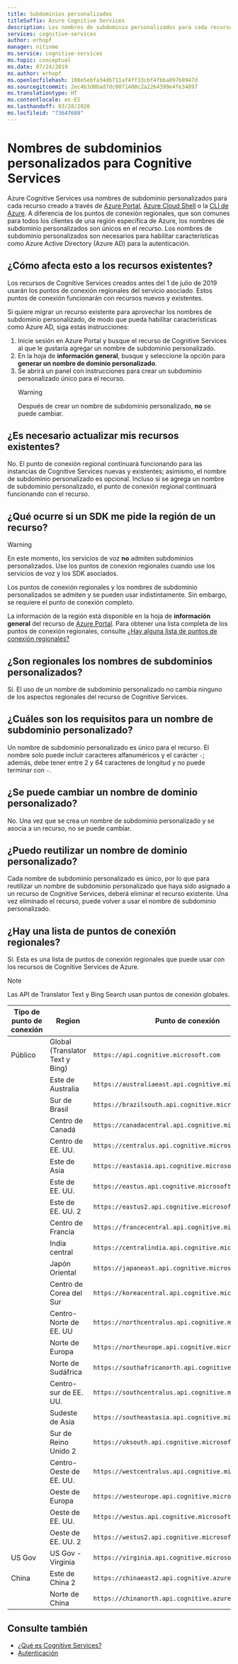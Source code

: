 ```yaml
---
title: Subdominios personalizados
titleSuffix: Azure Cognitive Services
description: Los nombres de subdominio personalizados para cada recurso se crean a través de Azure Portal, Azure Cloud Shell o la CLI de Azure.
services: cognitive-services
author: erhopf
manager: nitinme
ms.service: cognitive-services
ms.topic: conceptual
ms.date: 07/24/2019
ms.author: erhopf
ms.openlocfilehash: 108e5ebfa34db711af4ff33cbf4fbba897b8947d
ms.sourcegitcommit: 2ec4b3d0bad7dc0071400c2a2264399e4fe34897
ms.translationtype: HT
ms.contentlocale: es-ES
ms.lasthandoff: 03/28/2020
ms.locfileid: "73647688"
---
```

# <a name="custom-subdomain-names-for-cognitive-services"></a>Nombres de subdominios personalizados para Cognitive Services

Azure Cognitive Services usa nombres de subdominio personalizados para cada recurso creado a través de [Azure Portal](https://portal.azure.com), [Azure Cloud Shell](https://azure.microsoft.com/features/cloud-shell/) o la [CLI de Azure](https://docs.microsoft.com/cli/azure/install-azure-cli). A diferencia de los puntos de conexión regionales, que son comunes para todos los clientes de una región específica de Azure, los nombres de subdominio personalizados son únicos en el recurso. Los nombres de subdominio personalizados son necesarios para habilitar características como Azure Active Directory (Azure AD) para la autenticación.

## <a name="how-does-this-impact-existing-resources"></a>¿Cómo afecta esto a los recursos existentes?

Los recursos de Cognitive Services creados antes del 1 de julio de 2019 usarán los puntos de conexión regionales del servicio asociado. Estos puntos de conexión funcionarán con recursos nuevos y existentes.

Si quiere migrar un recurso existente para aprovechar los nombres de subdominio personalizado, de modo que pueda habilitar características como Azure AD, siga estas instrucciones:

1. Inicie sesión en Azure Portal y busque el recurso de Cognitive Services al que le gustaría agregar un nombre de subdominio personalizado.
2. En la hoja de **información general**, busque y seleccione la opción para **generar un nombre de dominio personalizado**.
3. Se abrirá un panel con instrucciones para crear un subdominio personalizado único para el recurso.
   > [!WARNING]
   > Después de crear un nombre de subdominio personalizado, **no** se puede cambiar.

## <a name="do-i-need-to-update-my-existing-resources"></a>¿Es necesario actualizar mis recursos existentes?

No. El punto de conexión regional continuará funcionando para las instancias de Cognitive Services nuevas y existentes; asimismo, el nombre de subdominio personalizado es opcional. Incluso si se agrega un nombre de subdominio personalizado, el punto de conexión regional continuará funcionando con el recurso.

## <a name="what-if-an-sdk-asks-me-for-the-region-for-a-resource"></a>¿Qué ocurre si un SDK me pide la región de un recurso?

> [!WARNING]
> En este momento, los servicios de voz **no** admiten subdominios personalizados. Use los puntos de conexión regionales cuando use los servicios de voz y los SDK asociados.

Los puntos de conexión regionales y los nombres de subdominio personalizados se admiten y se pueden usar indistintamente. Sin embargo, se requiere el punto de conexión completo.

La información de la región está disponible en la hoja de **información general** del recurso de [Azure Portal](https://portal.azure.com). Para obtener una lista completa de los puntos de conexión regionales, consulte [¿Hay alguna lista de puntos de conexión regionales?](#is-there-a-list-of-regional-endpoints)

## <a name="are-custom-subdomain-names-regional"></a>¿Son regionales los nombres de subdominios personalizados?

Sí. El uso de un nombre de subdominio personalizado no cambia ninguno de los aspectos regionales del recurso de Cognitive Services.

## <a name="what-are-the-requirements-for-a-custom-subdomain-name"></a>¿Cuáles son los requisitos para un nombre de subdominio personalizado?

Un nombre de subdominio personalizado es único para el recurso. El nombre solo puede incluir caracteres alfanuméricos y el carácter `-`; además, debe tener entre 2 y 64 caracteres de longitud y no puede terminar con `-`.

## <a name="can-i-change-a-custom-domain-name"></a>¿Se puede cambiar un nombre de dominio personalizado?

No. Una vez que se crea un nombre de subdominio personalizado y se asocia a un recurso, no se puede cambiar.

## <a name="can-i-reuse-a-custom-domain-name"></a>¿Puedo reutilizar un nombre de dominio personalizado?

Cada nombre de subdominio personalizado es único, por lo que para reutilizar un nombre de subdominio personalizado que haya sido asignado a un recurso de Cognitive Services, deberá eliminar el recurso existente. Una vez eliminado el recurso, puede volver a usar el nombre de subdominio personalizado.

## <a name="is-there-a-list-of-regional-endpoints"></a>¿Hay una lista de puntos de conexión regionales?

Sí. Esta es una lista de puntos de conexión regionales que puede usar con los recursos de Cognitive Services de Azure.

> [!NOTE]
> Las API de Translator Text y Bing Search usan puntos de conexión globales.

| Tipo de punto de conexión | Region | Punto de conexión |
|---------------|--------|----------|
| Público | Global (Translator Text y Bing) | `https://api.cognitive.microsoft.com` |
| | Este de Australia | `https://australiaeast.api.cognitive.microsoft.com` |
| | Sur de Brasil | `https://brazilsouth.api.cognitive.microsoft.com` |
| | Centro de Canadá | `https://canadacentral.api.cognitive.microsoft.com` |
| | Centro de EE. UU. | `https://centralus.api.cognitive.microsoft.com` |
| | Este de Asia | `https://eastasia.api.cognitive.microsoft.com` |
| | Este de EE. UU. | `https://eastus.api.cognitive.microsoft.com` |
| | Este de EE. UU. 2 | `https://eastus2.api.cognitive.microsoft.com` |
| | Centro de Francia | `https://francecentral.api.cognitive.microsoft.com` |
| | India central | `https://centralindia.api.cognitive.microsoft.com` |
| | Japón Oriental | `https://japaneast.api.cognitive.microsoft.com` |
| | Centro de Corea del Sur | `https://koreacentral.api.cognitive.microsoft.com` |
| | Centro-Norte de EE. UU | `https://northcentralus.api.cognitive.microsoft.com` |
| | Norte de Europa | `https://northeurope.api.cognitive.microsoft.com` |
| | Norte de Sudáfrica | `https://southafricanorth.api.cognitive.microsoft.com` |
| | Centro-sur de EE. UU. | `https://southcentralus.api.cognitive.microsoft.com` |
| | Sudeste de Asia | `https://southeastasia.api.cognitive.microsoft.com` |
| | Sur de Reino Unido 2 | `https://uksouth.api.cognitive.microsoft.com` |
| | Centro-Oeste de EE. UU. | `https://westcentralus.api.cognitive.microsoft.com` |
| | Oeste de Europa | `https://westeurope.api.cognitive.microsoft.com` |
| | Oeste de EE. UU. | `https://westus.api.cognitive.microsoft.com` |
| | Oeste de EE. UU. 2 | `https://westus2.api.cognitive.microsoft.com` |
| US Gov | US Gov - Virginia | `https://virginia.api.cognitive.microsoft.us` |
| China | Este de China 2 | `https://chinaeast2.api.cognitive.azure.cn` |
| | Norte de China | `https://chinanorth.api.cognitive.azure.cn` |

## <a name="see-also"></a>Consulte también

* [¿Qué es Cognitive Services?](Welcome.md)
* [Autenticación](authentication.md)
